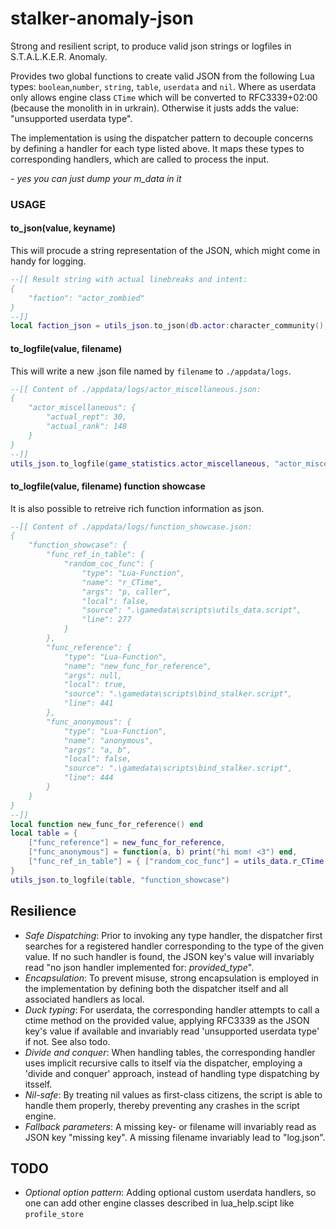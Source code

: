 # stalker-anomaly-json

Strong and resilient script, to produce valid json strings or logfiles in S.T.A.L.K.E.R. Anomaly. 

Provides two global functions to create valid JSON from the following Lua types: `boolean`,`number`, `string`, `table`, `userdata` and `nil`.
Where as userdata only allows engine class `CTime` which will be converted to RFC3339+02:00 (because the monolith in in urkrain). Otherwise it justs adds the value: "unsupported userdata type". 

The implementation is using the dispatcher pattern to decouple concerns by defining a handler for each type listed above. It maps these types to corresponding handlers, which are called to process the input.

_- yes you can just dump your m_data in it_  

### USAGE
#### to_json(value, keyname)  
This will procude a string representation of the JSON, which might come in handy for logging.  

```lua
--[[ Result string with actual linebreaks and intent:
{
    "faction": "actor_zombied"
}
--]]
local faction_json = utils_json.to_json(db.actor:character_community(), "faction")
```

#### to_logfile(value, filename)
This will write a new .json file named by `filename` to `./appdata/logs`.

```lua
--[[ Content of ./appdata/logs/actor_miscellaneous.json:
{
    "actor_miscellaneous": {
        "actual_rept": 30,
        "actual_rank": 148
    }
}
--]]
utils_json.to_logfile(game_statistics.actor_miscellaneous, "actor_miscellaneous")
```

#### to_logfile(value, filename) function showcase
It is also possible to retreive rich function information as json. 
```lua
--[[ Content of ./appdata/logs/function_showcase.json:
{
    "function_showcase": {
	    "func_ref_in_table": {
			"random_coc_func": {
				"type": "Lua-Function",
				"name": "r_CTime",
				"args": "p, caller",
				"local": false,
				"source": ".\gamedata\scripts\utils_data.script",
				"line": 277
			}
		},
		"func_reference": {
			"type": "Lua-Function",
			"name": "new_func_for_reference",
			"args": null,
			"local": true,
			"source": ".\gamedata\scripts\bind_stalker.script",
			"line": 441
		},
		"func_anonymous": {
			"type": "Lua-Function",
			"name": "anonymous",
			"args": "a, b",
			"local": false,
			"source": ".\gamedata\scripts\bind_stalker.script",
			"line": 444
		}
	}
}
--]]
local function new_func_for_reference() end
local table = {
	["func_reference"] = new_func_for_reference,
	["func_anonymous"] = function(a, b) print("hi mom! <3") end,
	["func_ref_in_table"] = { ["random_coc_func"] = utils_data.r_CTime }
}
utils_json.to_logfile(table, "function_showcase")
```

## Resilience
- *Safe Dispatching*: Prior to invoking any type handler, the dispatcher first searches for a registered handler corresponding to the type of the given value. If no such handler is found, the JSON key's value will invariably read "no json handler implemented for: _provided_type_".
- *Encapsulation*: To prevent misuse, strong encapsulation is employed in the implementation by defining both the dispatcher itself and all associated handlers as local. 
- *Duck typing*: For userdata, the corresponding handler attempts to call a ctime method on the provided value, applying RFC3339 as the JSON key's value if available and invariably read 'unsupported userdata type' if not. See also todo.
- *Divide and conquer*: When handling tables, the corresponding handler uses implicit recursive calls to itself via the dispatcher, employing a 'divide and conquer' approach, instead of handling type dispatching by itsself.
- *Nil-safe*: By treating nil values as first-class citizens, the script is able to handle them properly, thereby preventing any crashes in the script engine.
- *Fallback parameters*: A missing key- or filename will invariably read as JSON key "missing key". A missing filename invariably lead to "log.json".

## TODO
- *Optional option pattern*: Adding optional custom userdata handlers, so one can add other engine classes described in lua_help.scipt like `profile_store` 
